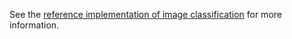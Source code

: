 See the [reference implementation of image classification](../../image_classification/tensorflow2) for more information.
